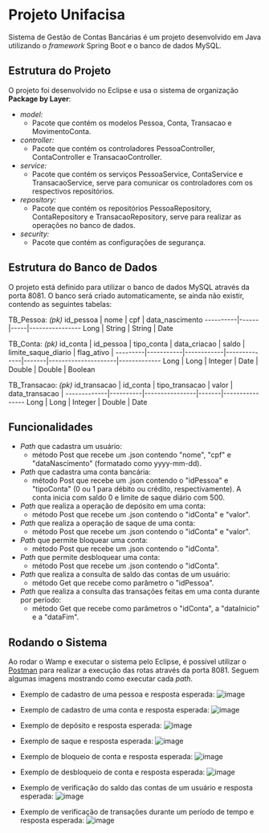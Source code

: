 # Projeto Unifacisa
Sistema de Gestão de Contas Bancárias é um projeto desenvolvido em Java utilizando o <i>framework</i> Spring Boot e o banco de dados MySQL.

## Estrutura do Projeto
O projeto foi desenvolvido no Eclipse e usa o sistema de organização <b>Package by Layer</b>: 
* <i>model:</i>
  * Pacote que contém os modelos Pessoa, Conta, Transacao e MovimentoConta.
* <i>controller:</i>
  * Pacote que contém os controladores PessoaController, ContaController e TransacaoController.
* <i>service:</i>
  * Pacote que contém os serviços PessoaService, ContaService e TransacaoService, serve para comunicar os controladores com os respectivos repositórios.
* <i>repository:</i>
  * Pacote que contém os repositórios PessoaRepository, ContaRepository e TransacaoRepository, serve para realizar as operações no banco de dados.
* <i>security:</i>
  * Pacote que contém as configurações de segurança.

## Estrutura do Banco de Dados
O projeto está definido para utilizar o banco de dados MySQL através da porta 8081. O banco será criado automaticamente, se ainda não existir, contendo as seguintes tabelas:

TB_Pessoa:
<i>(pk)</i> id_pessoa | nome | cpf | data_nascimento
----------|------|-----|----------------
Long | String | String | Date

TB_Conta:
<i>(pk)</i> id_conta | id_pessoa | tipo_conta | data_criacao | saldo | limite_saque_diario | flag_ativo |
---------|-----------|------------|--------------|-------|---------------------|-------------
Long | Long | Integer | Date | Double | Double | Boolean

TB_Transacao:
<i>(pk)</i> id_transacao | id_conta | tipo_transacao | valor | data_transacao |
-------------|----------|----------------|-------|----------------
Long | Long | Integer | Double | Date

## Funcionalidades
* <i>Path</i> que cadastra um usuário:
  * método Post que recebe um .json contendo "nome", "cpf" e "dataNascimento" (formatado como yyyy-mm-dd).
* <i>Path</i> que cadastra uma conta bancária:
  * método Post que recebe um .json contendo o "idPessoa" e "tipoConta" (0 ou 1 para débito ou crédito, respectivamente). A conta inicia com saldo 0 e limite de saque diário com 500.
* <i>Path</i> que realiza a operação de depósito em uma conta:
  * método Post que recebe um .json contendo o "idConta" e "valor".
* <i>Path</i> que realiza a operação de saque de uma conta:
  * método Post que recebe um .json contendo o "idConta" e "valor".
* <i>Path</i> que permite bloquear uma conta:
  * método Post que recebe um .json contendo o "idConta".
* <i>Path</i> que permite desbloquear uma conta:
  * método Post que recebe um .json contendo o "idConta".
* <i>Path</i> que realiza a consulta de saldo das contas de um usuário:
  * método Get que recebe como parâmetro o "idPessoa".
* <i>Path</i> que realiza a consulta das transações feitas em uma conta durante por período:
  * método Get que recebe como parâmetros o "idConta", a "dataInicio" e a "dataFim".

## Rodando o Sistema
Ao rodar o Wamp e executar o sistema pelo Eclipse, é possível utilizar o [Postman](https://www.postman.com/) para realizar a execução das rotas através da porta 8081. Seguem algumas imagens mostrando como executar cada <i>path</i>.

* Exemplo de cadastro de uma pessoa e resposta esperada:
![image](https://user-images.githubusercontent.com/26439598/119240153-61441280-bb24-11eb-97aa-b0ccfb0060f0.png)

* Exemplo de cadastro de uma conta e resposta esperada:
![image](https://user-images.githubusercontent.com/26439598/119240202-92244780-bb24-11eb-9b92-0a76c965df53.png)

* Exemplo de depósito e resposta esperada:
![image](https://user-images.githubusercontent.com/26439598/119240270-e4656880-bb24-11eb-941e-b87eb7ed7943.png)

* Exemplo de saque e resposta esperada:
![image](https://user-images.githubusercontent.com/26439598/119240282-f6dfa200-bb24-11eb-99a1-319ce4661657.png)

* Exemplo de bloqueio de conta e resposta esperada:
![image](https://user-images.githubusercontent.com/26439598/119240298-0a8b0880-bb25-11eb-90d8-d769b3baac02.png)

* Exemplo de desbloqueio de conta e resposta esperada:
![image](https://user-images.githubusercontent.com/26439598/119240305-17a7f780-bb25-11eb-8294-21e999656729.png)

* Exemplo de verificação do saldo das contas de um usuário e resposta esperada:
![image](https://user-images.githubusercontent.com/26439598/119240321-2f7f7b80-bb25-11eb-8db2-6c3ff82c8c15.png)

* Exemplo de verificação de transações durante um período de tempo e resposta esperada:
![image](https://user-images.githubusercontent.com/26439598/119240340-458d3c00-bb25-11eb-9eeb-3d7541b59d1b.png)
